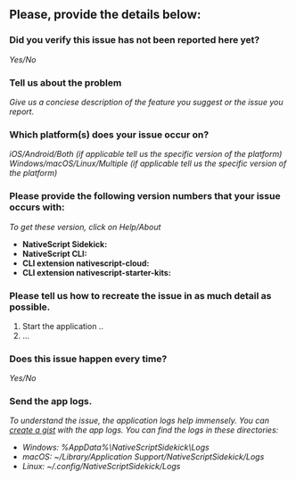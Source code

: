 ## Please, provide the details below:

### Did you verify this issue has not been reported here yet?
_Yes/No_

### Tell us about the problem
_Give us a conciese description of the feature you suggest or the issue you report._

### Which platform(s) does your issue occur on?
_iOS/Android/Both (if applicable tell us the specific version of the platform)_
_Windows/macOS/Linux/Multiple (if applicable tell us the specific version of the platform)_

### Please provide the following version numbers that your issue occurs with:
_To get these version, click on Help/About_

- **NativeScript Sidekick:** 
- **NativeScript CLI:** 
- **CLI extension nativescript-cloud:** 
- **CLI extension nativescript-starter-kits:** 

### Please tell us how to recreate the issue in as much detail as possible.
1. Start the application ..
2. ...

### Does this issue happen every time?
_Yes/No_

### Send the app logs.
_To understand the issue, the application logs help immensely. You can [create a gist](https://help.github.com/articles/creating-gists/) with the app logs. You can find the logs in these directories:_

 - _Windows: %AppData%\NativeScriptSidekick\Logs_
 - _macOS: ~/Library/Application Support/NativeScriptSidekick/Logs_
 - _Linux: ~/.config/NativeScriptSidekick/Logs_
 

